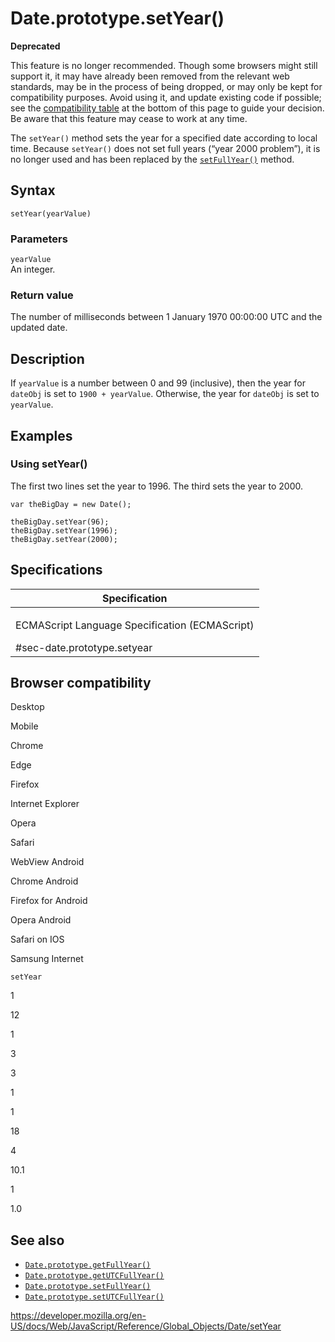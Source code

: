 Date.prototype.setYear()
========================

**Deprecated**

This feature is no longer recommended. Though some browsers might still support it, it may have already been removed from the relevant web standards, may be in the process of being dropped, or may only be kept for compatibility purposes. Avoid using it, and update existing code if possible; see the [compatibility table](#browser_compatibility) at the bottom of this page to guide your decision. Be aware that this feature may cease to work at any time.

The `setYear()` method sets the year for a specified date according to local time. Because `setYear()` does not set full years (“year 2000 problem”), it is no longer used and has been replaced by the [`setFullYear()`](setfullyear) method.

Syntax
------

    setYear(yearValue)

### Parameters

`yearValue`  
An integer.

### Return value

The number of milliseconds between 1 January 1970 00:00:00 UTC and the updated date.

Description
-----------

If `yearValue` is a number between 0 and 99 (inclusive), then the year for `dateObj` is set to `1900 + yearValue`. Otherwise, the year for `dateObj` is set to `yearValue`.

Examples
--------

### Using setYear()

The first two lines set the year to 1996. The third sets the year to 2000.

    var theBigDay = new Date();

    theBigDay.setYear(96);
    theBigDay.setYear(1996);
    theBigDay.setYear(2000);

Specifications
--------------

<table><colgroup><col style="width: 100%" /></colgroup><thead><tr class="header"><th>Specification</th></tr></thead><tbody><tr class="odd"><td><p>ECMAScript Language Specification (ECMAScript)<br />
</p><span class="small">#sec-date.prototype.setyear</span></td></tr></tbody></table>

Browser compatibility
---------------------

Desktop

Mobile

Chrome

Edge

Firefox

Internet Explorer

Opera

Safari

WebView Android

Chrome Android

Firefox for Android

Opera Android

Safari on IOS

Samsung Internet

`setYear`

1

12

1

3

3

1

1

18

4

10.1

1

1.0

See also
--------

-   [`Date.prototype.getFullYear()`](getfullyear)
-   [`Date.prototype.getUTCFullYear()`](getutcfullyear)
-   [`Date.prototype.setFullYear()`](setfullyear)
-   [`Date.prototype.setUTCFullYear()`](setutcfullyear)

<a href="https://developer.mozilla.org/en-US/docs/Web/JavaScript/Reference/Global_Objects/Date/setYear" class="_attribution-link">https://developer.mozilla.org/en-US/docs/Web/JavaScript/Reference/Global_Objects/Date/setYear</a>
